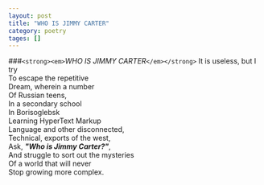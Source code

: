 ```yaml
---
layout: post
title: "WHO IS JIMMY CARTER"
category: poetry
tages: []
---
```

###`<strong><em>`*WHO IS JIMMY CARTER*`</em></strong>`
It is useless, but I try  
To escape the repetitive  
Dream, wherein a number  
Of Russian teens,  
In a secondary school  
In Borisoglebsk  
Learning HyperText Markup  
Language and other disconnected,  
Technical, exports of the west,  
Ask, ***"Who is Jimmy Carter?"***,  
And struggle to sort out the mysteries  
Of a world that will never  
Stop growing more complex.  
